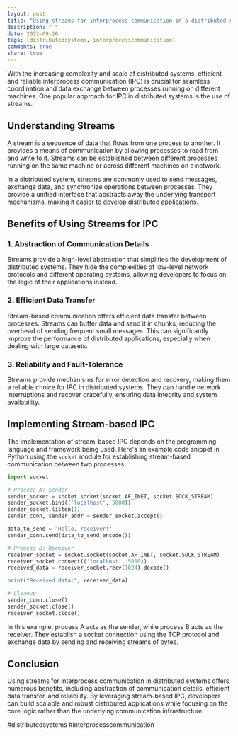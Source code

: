 ```yaml
---
layout: post
title: "Using streams for interprocess communication in a distributed system"
description: " "
date: 2023-09-26
tags: [distributedsystems, interprocesscommunication]
comments: true
share: true
---
```


With the increasing complexity and scale of distributed systems, efficient and reliable interprocess communication (IPC) is crucial for seamless coordination and data exchange between processes running on different machines. One popular approach for IPC in distributed systems is the use of streams.

## Understanding Streams

A stream is a sequence of data that flows from one process to another. It provides a means of communication by allowing processes to read from and write to it. Streams can be established between different processes running on the same machine or across different machines on a network.

In a distributed system, streams are commonly used to send messages, exchange data, and synchronize operations between processes. They provide a unified interface that abstracts away the underlying transport mechanisms, making it easier to develop distributed applications.

## Benefits of Using Streams for IPC

### 1. Abstraction of Communication Details
Streams provide a high-level abstraction that simplifies the development of distributed systems. They hide the complexities of low-level network protocols and different operating systems, allowing developers to focus on the logic of their applications instead.

### 2. Efficient Data Transfer
Stream-based communication offers efficient data transfer between processes. Streams can buffer data and send it in chunks, reducing the overhead of sending frequent small messages. This can significantly improve the performance of distributed applications, especially when dealing with large datasets.

### 3. Reliability and Fault-Tolerance
Streams provide mechanisms for error detection and recovery, making them a reliable choice for IPC in distributed systems. They can handle network interruptions and recover gracefully, ensuring data integrity and system availability.

## Implementing Stream-based IPC

The implementation of stream-based IPC depends on the programming language and framework being used. Here's an example code snippet in Python using the `socket` module for establishing stream-based communication between two processes:

```python
import socket

# Process A: Sender
sender_socket = socket.socket(socket.AF_INET, socket.SOCK_STREAM)
sender_socket.bind(('localhost', 5000))
sender_socket.listen(1)
sender_conn, sender_addr = sender_socket.accept()

data_to_send = "Hello, receiver!"
sender_conn.send(data_to_send.encode())

# Process B: Receiver
receiver_socket = socket.socket(socket.AF_INET, socket.SOCK_STREAM)
receiver_socket.connect(('localhost', 5000))
received_data = receiver_socket.recv(1024).decode()

print("Received data:", received_data)

# Cleanup
sender_conn.close()
sender_socket.close()
receiver_socket.close()
```

In this example, process A acts as the sender, while process B acts as the receiver. They establish a socket connection using the TCP protocol and exchange data by sending and receiving streams of bytes.

## Conclusion

Using streams for interprocess communication in distributed systems offers numerous benefits, including abstraction of communication details, efficient data transfer, and reliability. By leveraging stream-based IPC, developers can build scalable and robust distributed applications while focusing on the core logic rather than the underlying communication infrastructure.

#distributedsystems #interprocesscommunication